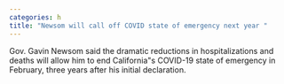 ```yaml
---
categories: h
title: "Newsom will call off COVID state of emergency next year "
---
```

Gov. Gavin Newsom said the dramatic reductions in hospitalizations and deaths will allow him to end California"s COVID-19 state of emergency in February, three years after his initial declaration. 